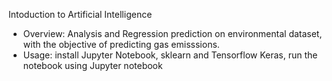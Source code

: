 Intoduction to Artificial Intelligence
- Overview: Analysis and Regression prediction on environmental dataset, with the objective of predicting gas emisssions.
- Usage: install Jupyter Notebook, sklearn and Tensorflow Keras, run the notebook using Jupyter notebook
